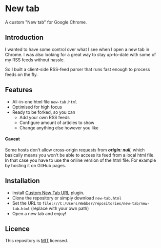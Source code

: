 # New tab

A custom "New tab" for Google Chrome.

## Introduction

I wanted to have some control over what I see when I open a new tab in Chrome. I was also looking for a great way to stay up-to-date with some of my RSS feeds without hassle.

So I built a client-side RSS-feed parser that runs fast enough to process feeds on the fly.

## Features

- All-in-one html file `new-tab.html`
- Optimised for high focus
- Ready to be forked, so you can
  - Add your own RSS feeds
  - Configure amount of articles to show
  - Change anything else however you like

#### Caveat

Some hosts don't allow cross-origin requests from **_origin: null_**, which basically means you won't be able to access its feed from a local html file. In that case you have to use the online version of the html file. For example by hosting it on GitHub pages.

## Installation

- Install [Custom New Tab URL](https://chrome.google.com/webstore/detail/custom-new-tab-url/mmjbdbjnoablegbkcklggeknkfcjkjia) plugin.
- Clone the repository or simply download `new-tab.html`
- Set the URL to `file:///C:/Users/Webber/repositories/new-tab/new-tab.html` (replace with your own path)
- Open a new tab and enjoy!

## Licence

This repository is [MIT](./LICENSE) licensed.
